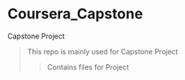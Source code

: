 # Coursera_Capstone
Capstone Project

>This repo is mainly used for Capstone Project
>>Contains files for Project
